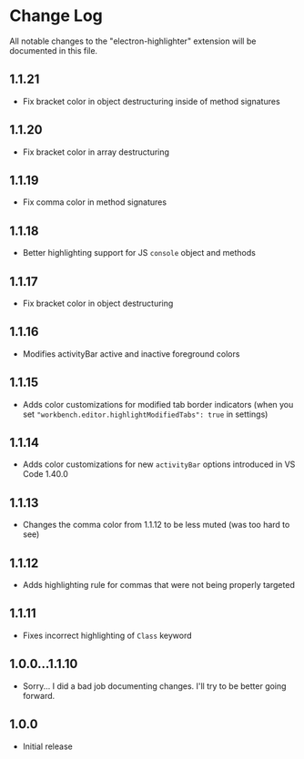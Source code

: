 # Change Log
All notable changes to the "electron-highlighter" extension will be documented in this file.

## 1.1.21
- Fix bracket color in object destructuring inside of method signatures

## 1.1.20
- Fix bracket color in array destructuring

## 1.1.19
- Fix comma color in method signatures

## 1.1.18
- Better highlighting support for JS `console` object and methods

## 1.1.17
- Fix bracket color in object destructuring

## 1.1.16
- Modifies activityBar active and inactive foreground colors

## 1.1.15
- Adds color customizations for modified tab border indicators (when you set `"workbench.editor.highlightModifiedTabs": true` in settings)

## 1.1.14
- Adds color customizations for new `activityBar` options introduced in VS Code 1.40.0

## 1.1.13
- Changes the comma color from 1.1.12 to be less muted (was too hard to see)

## 1.1.12
- Adds highlighting rule for commas that were not being properly targeted

## 1.1.11
- Fixes incorrect highlighting of `Class` keyword

## 1.0.0...1.1.10
- Sorry... I did a bad job documenting changes. I'll try to be better going forward.

## 1.0.0 
- Initial release
